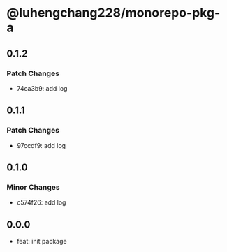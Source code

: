# @luhengchang228/monorepo-pkg-a

## 0.1.2

### Patch Changes

- 74ca3b9: add log

## 0.1.1

### Patch Changes

- 97ccdf9: add log

## 0.1.0

### Minor Changes

- c574f26: add log

## 0.0.0

- feat: init package
